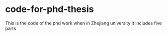 # code-for-phd-thesis
This is the code of the phd work when in Zhejiang university
it includes five parts
